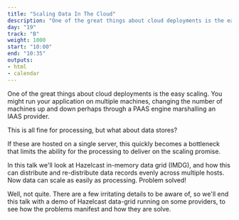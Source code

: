 ```yaml
---
title: "Scaling Data In The Cloud"
description: "One of the great things about cloud deployments is the easy scaling."
day: "19"
track: "B"
weight: 1000
start: "10:00"
end: "10:35"
outputs:
- html
- calendar
---
```


One of the great things about cloud deployments is the easy scaling. You might run your application on multiple machines, changing the number of machines up and down perhaps through a PAAS engine marshalling an IAAS provider.

This is all fine for processing, but what about data stores?

If these are hosted on a single server, this quickly becomes a bottleneck that limits the ability for the processing to deliver on the scaling promise.

In this talk we'll look at Hazelcast in-memory data grid (IMDG), and how this can distribute and re-distribute data records evenly across multiple hosts. Now data can scale as easily as processing. Problem solved!

Well, not quite. There are a few irritating details to be aware of, so we'll end this talk with a demo of Hazelcast data-grid running on some providers, to see how the problems manifest and how they are solve.
